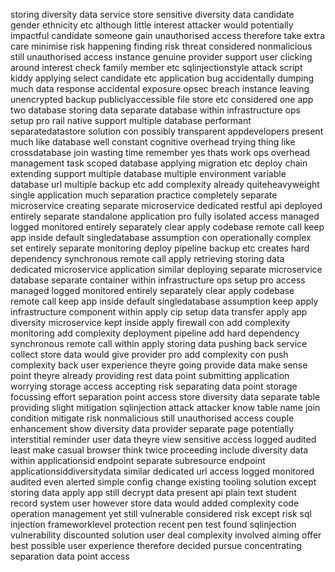 storing diversity data service store sensitive diversity data candidate gender ethnicity etc although little interest attacker would potentially impactful candidate someone gain unauthorised access therefore take extra care minimise risk happening finding risk threat considered nonmalicious still unauthorised access instance genuine provider support user clicking around interest check family member etc sqlinjectionstyle attack script kiddy applying select candidate etc application bug accidentally dumping much data response accidental exposure opsec breach instance leaving unencrypted backup publiclyaccessible file store etc considered one app two database storing data separate database within infrastructure ops setup pro rail native support multiple database performant separatedatastore solution con possibly transparent appdevelopers present much like database well constant cognitive overhead trying thing like crossdatabase join wasting time remember yes thats work ops overhead management task scoped database applying migration etc deploy chain extending support multiple database multiple environment variable database url multiple backup etc add complexity already quiteheavyweight single application much separation practice completely separate microservice creating separate microservice dedicated restful api deployed entirely separate standalone application pro fully isolated access managed logged monitored entirely separately clear apply codebase remote call keep app inside default singledatabase assumption con operationally complex set entirely separate monitoring deploy pipeline backup etc creates hard dependency synchronous remote call apply retrieving storing data dedicated microservice application similar deploying separate microservice database separate container within infrastructure ops setup pro access managed logged monitored entirely separately clear apply codebase remote call keep app inside default singledatabase assumption keep apply infrastructure component within apply cip setup data transfer apply app diversity microservice kept inside apply firewall con add complexity monitoring add complexity deployment pipeline add hard dependency synchronous remote call within apply storing data pushing back service collect store data would give provider pro add complexity con push complexity back user experience theyre going provide data make sense point theyre already providing rest data point submitting application worrying storage access accepting risk separating data point storage focussing effort separation point access store diversity data separate table providing slight mitigation sqlinjection attack attacker know table name join condition mitigate risk nonmalicious still unauthorised access couple enhancement show diversity data provider separate page potentially interstitial reminder user data theyre view sensitive access logged audited least make casual browser think twice proceeding include diversity data within applicationsid endpoint separate subresource endpoint applicationsiddiversitydata similar dedicated url access logged monitored audited even alerted simple config change existing tooling solution except storing data apply app still decrypt data present api plain text student record system user however store data would added complexity code operation management yet still vulnerable considered risk except risk sql injection frameworklevel protection recent pen test found sqlinjection vulnerability discounted solution user deal complexity involved aiming offer best possible user experience therefore decided pursue concentrating separation data point access